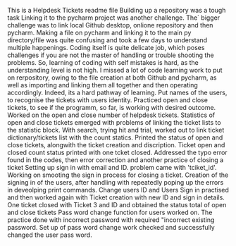 This is a Helpdesk Tickets readme file
Building up a repository was a tough task
Linking it to the pycharm project was another challenge. The` bigger challenge was to link local Github desktop, onlione repository and then pycharm.
Making a file on pycharm and linking it to the main py directory/file was quite confusing and took a few days to understand multiple happenings.
Coding itself is quite delicate job, which poses challenges if you are not the master of handling or trouble shooting the problems.
So, learning of coding with self mistakes is hard, as the understanding level is not high.
I missed a lot of code learning work to put on rerpository, owing to the file creation at both Github and pycharm, as well as importing and linking them all together and then operating accordingly. Indeed, its a hard pathway of learning.
Put names of the users, to recognise the tickets with users identity.
Practiced open and close tickets, to see if the programm, so far, is working with desired outcome.
Worked on the open and close number of helpdesk tickets.
Statistics of open and close tickets emerged with problems of linking the ticket lists to the statistic block.
With search, trying hit and trial, worked out to link ticket dictionary/tickets list with the count statics.
Printed the status of open and close tickets, alongwith the ticket creation and discription. 
Ticket open and closed count status printed with one tcket closed.
Addressed the typo error found in the codes, then error correction and another practice of closing a  ticket
Setting up sign in with email and ID. problem came with 'tciket_id'. Working on smooting the sign in process for closing a ticket. 
Creation of the signing in of the users, after handling with repeatedly poping up the errors in deveolping print commands.
Change users ID and Users Sign in practised and then worked again with Ticket creation with new ID and sign in details.
One ticket closed with Ticket 3 and ID and obtained the status total of open and close tickets
Pass word change function for users worked on. The practice done with incorrect password with required "incorrect existing password.
Set up of pass word change work checked and successfully changed the user pass word.
